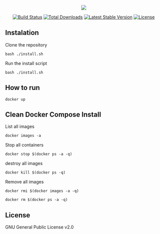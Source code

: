 <p align="center"><img src="https://laravel.com/assets/img/components/logo-laravel.svg"></p>

<p align="center">
<a href="https://travis-ci.org/laravel/framework"><img src="https://travis-ci.org/laravel/framework.svg" alt="Build Status"></a>
<a href="https://packagist.org/packages/laravel/framework"><img src="https://poser.pugx.org/laravel/framework/d/total.svg" alt="Total Downloads"></a>
<a href="https://packagist.org/packages/laravel/framework"><img src="https://poser.pugx.org/laravel/framework/v/stable.svg" alt="Latest Stable Version"></a>
<a href="https://packagist.org/packages/laravel/framework"><img src="https://poser.pugx.org/laravel/framework/license.svg" alt="License"></a>
</p>

## Instalation

Clone the repository
```
bash ./install.sh
```

Run the install script
```
bash ./install.sh
```

## How to run
```
docker up
```

## Clean Docker Compose Install

List all images
```
docker images -a
```

Stop all containers
```
docker stop $(docker ps -a -q)
```

destroy all images
```
docker kill $(docker ps -q)
```

Remove all images
```
docker rmi $(docker images -a -q)
```

```
docker rm $(docker ps -a -q)
```

## License
GNU General Public License v2.0
